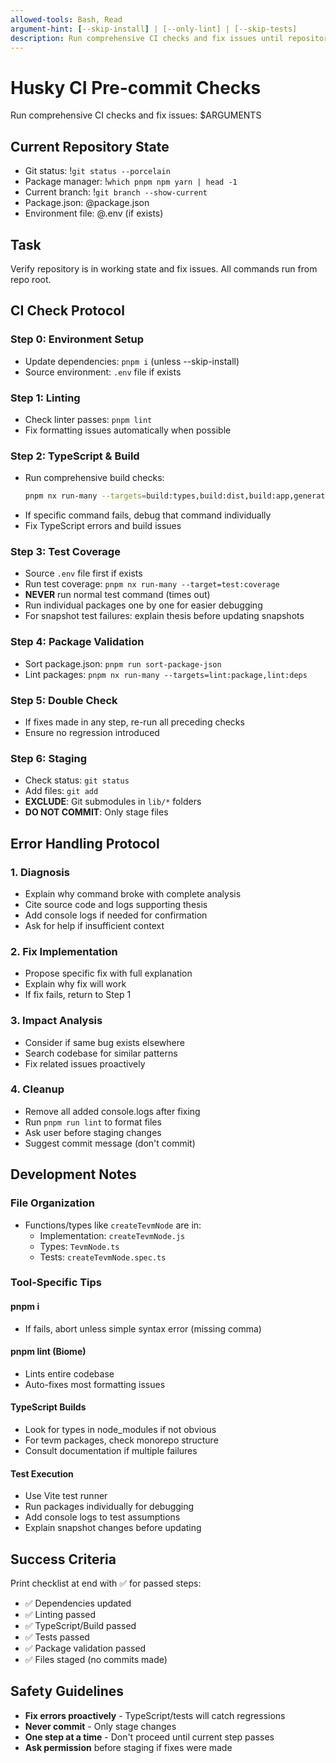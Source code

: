 ```yaml
---
allowed-tools: Bash, Read
argument-hint: [--skip-install] | [--only-lint] | [--skip-tests]
description: Run comprehensive CI checks and fix issues until repository is in working state
---
```


# Husky CI Pre-commit Checks

Run comprehensive CI checks and fix issues: $ARGUMENTS

## Current Repository State

- Git status: !`git status --porcelain`
- Package manager: !`which pnpm npm yarn | head -1`
- Current branch: !`git branch --show-current`
- Package.json: @package.json
- Environment file: @.env (if exists)

## Task

Verify repository is in working state and fix issues. All commands run from repo root.

## CI Check Protocol

### Step 0: Environment Setup
- Update dependencies: `pnpm i` (unless --skip-install)
- Source environment: `.env` file if exists

### Step 1: Linting
- Check linter passes: `pnpm lint`
- Fix formatting issues automatically when possible

### Step 2: TypeScript & Build
- Run comprehensive build checks:
  ```bash
  pnpm nx run-many --targets=build:types,build:dist,build:app,generate:docs,dev:run,typecheck
  ```
- If specific command fails, debug that command individually
- Fix TypeScript errors and build issues

### Step 3: Test Coverage
- Source `.env` file first if exists
- Run test coverage: `pnpm nx run-many --target=test:coverage`
- **NEVER** run normal test command (times out)
- Run individual packages one by one for easier debugging
- For snapshot test failures: explain thesis before updating snapshots

### Step 4: Package Validation
- Sort package.json: `pnpm run sort-package-json`
- Lint packages: `pnpm nx run-many --targets=lint:package,lint:deps`

### Step 5: Double Check
- If fixes made in any step, re-run all preceding checks
- Ensure no regression introduced

### Step 6: Staging
- Check status: `git status`
- Add files: `git add`
- **EXCLUDE**: Git submodules in `lib/*` folders
- **DO NOT COMMIT**: Only stage files

## Error Handling Protocol

### 1. Diagnosis
- Explain why command broke with complete analysis
- Cite source code and logs supporting thesis
- Add console logs if needed for confirmation
- Ask for help if insufficient context

### 2. Fix Implementation
- Propose specific fix with full explanation
- Explain why fix will work
- If fix fails, return to Step 1

### 3. Impact Analysis
- Consider if same bug exists elsewhere
- Search codebase for similar patterns
- Fix related issues proactively

### 4. Cleanup
- Remove all added console.logs after fixing
- Run `pnpm run lint` to format files
- Ask user before staging changes
- Suggest commit message (don't commit)

## Development Notes

### File Organization
- Functions/types like `createTevmNode` are in:
  - Implementation: `createTevmNode.js`
  - Types: `TevmNode.ts`
  - Tests: `createTevmNode.spec.ts`

### Tool-Specific Tips

#### pnpm i
- If fails, abort unless simple syntax error (missing comma)

#### pnpm lint (Biome)
- Lints entire codebase
- Auto-fixes most formatting issues

#### TypeScript Builds
- Look for types in node_modules if not obvious
- For tevm packages, check monorepo structure
- Consult documentation if multiple failures

#### Test Execution
- Use Vite test runner
- Run packages individually for debugging
- Add console logs to test assumptions
- Explain snapshot changes before updating

## Success Criteria

Print checklist at end with ✅ for passed steps:
- ✅ Dependencies updated
- ✅ Linting passed
- ✅ TypeScript/Build passed
- ✅ Tests passed
- ✅ Package validation passed
- ✅ Files staged (no commits made)

## Safety Guidelines

- **Fix errors proactively** - TypeScript/tests will catch regressions
- **Never commit** - Only stage changes
- **One step at a time** - Don't proceed until current step passes
- **Ask permission** before staging if fixes were made
